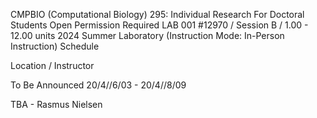 CMPBIO (Computational Biology) 295: Individual Research For Doctoral Students
Open
Permission Required
LAB 001 #12970 / Session B / 1.00 - 12.00 units
2024 Summer
Laboratory (Instruction Mode: In-Person Instruction)
Schedule
	
Location / Instructor
	
To Be Announced
20/4//6/03 - 20/4//8/09
	
TBA - Rasmus Nielsen 
